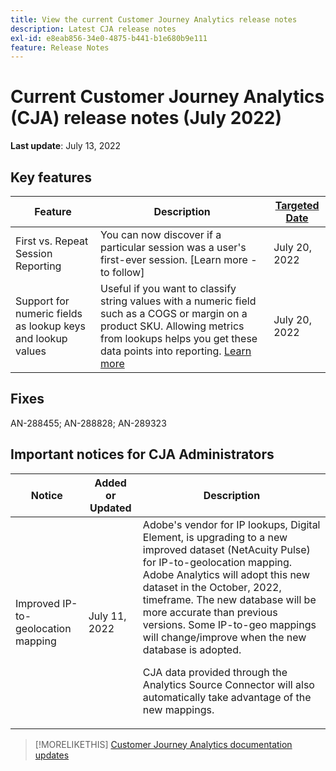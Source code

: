 ```yaml
---
title: View the current Customer Journey Analytics release notes
description: Latest CJA release notes
exl-id: e8eab856-34e0-4875-b441-b1e680b9e111
feature: Release Notes
---
```

# Current Customer Journey Analytics (CJA) release notes (July 2022)

**Last update**: July 13, 2022

## Key features

| Feature | Description | [Targeted Date](/help/release-notes/releases.md) |
| ----------- | ---------- | ----- |
| First vs. Repeat Session Reporting | You can now discover if a particular session was a user's first-ever session. [Learn more - to follow] | July 20, 2022 |
| Support for numeric fields as lookup keys and lookup values | Useful if you want to classify string values with a numeric field such as a COGS or margin on a product SKU. Allowing metrics from lookups helps you get these data points into reporting. [Learn more](https://experienceleague.adobe.com/docs/analytics-platform/using/cja-connections/create-connection.html#numeric) | July 20, 2022 |

## Fixes

AN-288455; AN-288828; AN-289323

## Important notices for CJA Administrators

| Notice | Added or Updated | Description |
| --- | --- | --- |
| Improved IP-to-geolocation mapping | July 11, 2022 | Adobe's vendor for IP lookups, Digital Element, is upgrading to a new improved dataset (NetAcuity Pulse) for IP-to-geolocation mapping. Adobe Analytics will adopt this new dataset in the October, 2022, timeframe. The new database will be more accurate than previous versions. Some IP-to-geo mappings will change/improve when the new database is adopted.<p> CJA data provided through the Analytics Source Connector will also automatically take advantage of the new mappings. |

>[!MORELIKETHIS]
>[Customer Journey Analytics documentation updates](/help/release-notes/doc-changes.md)
